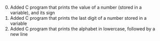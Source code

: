 <ol start="0">
<li>Added C program that prints the value of a number (stored in a variable), and its sign</li>
<li>Added C program that prints the last digit of a number stored in a variable</li>
<li>Added C program that prints the alphabet in lowercase, followed by a new line</li>

</ol>
